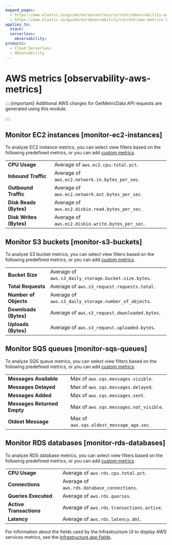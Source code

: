 ```yaml
---
mapped_pages:
  - https://www.elastic.co/guide/en/serverless/current/observability-aws-metrics.html
  - https://www.elastic.co/guide/en/observability/current/aws-metrics.html
applies_to:
  stack:
  serverless:
    observability:
products:
  - Cloud Serverless
  - Observability
---
```


# AWS metrics [observability-aws-metrics]

::::{important}
Additional AWS charges for GetMetricData API requests are generated using this module.

::::



## Monitor EC2 instances [monitor-ec2-instances]

To analyze EC2 instance metrics, you can select view filters based on the following predefined metrics, or you can add [custom metrics](/solutions/observability/infra-and-hosts/view-infrastructure-metrics-by-resource-type.md#custom-metrics).

|  |  |
| --- | --- |
| **CPU Usage** | Average of `aws.ec2.cpu.total.pct`. |
| **Inbound Traffic** | Average of `aws.ec2.network.in.bytes_per_sec`. |
| **Outbound Traffic** | Average of `aws.ec2.network.out.bytes_per_sec`. |
| **Disk Reads (Bytes)** | Average of `aws.ec2.diskio.read.bytes_per_sec`. |
| **Disk Writes (Bytes)** | Average of `aws.ec2.diskio.write.bytes_per_sec`. |


## Monitor S3 buckets [monitor-s3-buckets]

To analyze S3 bucket metrics, you can select view filters based on the following predefined metrics, or you can add [custom metrics](/solutions/observability/infra-and-hosts/view-infrastructure-metrics-by-resource-type.md#custom-metrics).

|  |  |
| --- | --- |
| **Bucket Size** | Average of `aws.s3_daily_storage.bucket.size.bytes`. |
| **Total Requests** | Average of `aws.s3_request.requests.total`. |
| **Number of Objects** | Average of `aws.s3_daily_storage.number_of_objects`. |
| **Downloads (Bytes)** | Average of `aws.s3_request.downloaded.bytes`. |
| **Uploads (Bytes)** | Average of `aws.s3_request.uploaded.bytes`. |


## Monitor SQS queues [monitor-sqs-queues]

To analyze SQS queue metrics, you can select view filters based on the following predefined metrics, or you can add [custom metrics](/solutions/observability/infra-and-hosts/view-infrastructure-metrics-by-resource-type.md#custom-metrics).

|  |  |
| --- | --- |
| **Messages Available** | Max of `aws.sqs.messages.visible`. |
| **Messages Delayed** | Max of `aws.sqs.messages.delayed`. |
| **Messages Added** | Max of `aws.sqs.messages.sent`. |
| **Messages Returned Empty** | Max of `aws.sqs.messages.not_visible`. |
| **Oldest Message** | Max of `aws.sqs.oldest_message_age.sec`. |


## Monitor RDS databases [monitor-rds-databases]

To analyze RDS database metrics, you can select view filters based on the following predefined metrics, or you can add [custom metrics](/solutions/observability/infra-and-hosts/view-infrastructure-metrics-by-resource-type.md#custom-metrics).

|  |  |
| --- | --- |
| **CPU Usage** | Average of `aws.rds.cpu.total.pct`. |
| **Connections** | Average of `aws.rds.database_connections`. |
| **Queries Executed** | Average of `aws.rds.queries`. |
| **Active Transactions** | Average of `aws.rds.transactions.active`. |
| **Latency** | Average of `aws.rds.latency.dml`. |

For information about the fields used by the Infrastructure UI to display AWS services metrics, see the [Infrastructure app fields](/reference/observability/fields-and-object-schemas.md).
